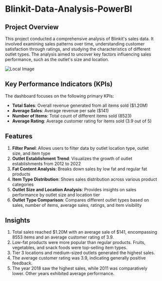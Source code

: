 # Blinkit-Data-Analysis-PowerBI

## Project Overview

This project conducted a comprehensive analysis of Blinkit's sales data. It involved examining sales patterns over time, understanding customer satisfaction through ratings, and studying the characteristics of different outlet types. The analysis aimed to uncover key factors influencing sales performance, such as the outlet's size and location.

![Local Image](images/my-image.png)

## Key Performance Indicators (KPIs)

The dashboard focuses on the following primary KPIs:

- **Total Sales**: Overall revenue generated from all items sold ($1.20M)
- **Average Sales**: Average revenue per sale ($141)
- **Number of Items**: Total count of different items sold (8523)
- **Average Rating**: Average customer rating for items sold (3.9 out of 5)

## Features

1. __Filter Panel__: Allows users to filter data by outlet location type, outlet size, and item type
2. __Outlet Establishment Trend__: Visualizes the growth of outlet establishments from 2012 to 2022
3. __Fat Content Analysis__: Breaks down sales by low fat and regular fat products
4. __Item Type Distribution__: Shows sales distribution across various product categories
5. __Outlet Size and Location Analysis__: Provides insights on sales performance by outlet size and location tier
6. __Outlet Type Comparison__: Compares different outlet types based on sales, number of items, average sales, ratings, and item visibility

## Insights

1. Total sales reached $1.20M with an average sale of $141, encompassing 8553 items and an average customer rating of 3.9.
2. Low-fat products were more popular than regular products. Fruits, vegetables, and snack foods were top-selling item types.
3. Tier 3 locations and medium-sized outlets generated the highest sales.
4. The average customer rating was 3.9, indicating generally positive feedback.
5. The year 2018 saw the highest sales, while 2011 was comparatively lower. Other years exhibited average performance.
